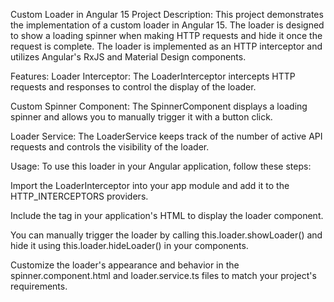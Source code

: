 Custom Loader in Angular 15
Project Description:
This project demonstrates the implementation of a custom loader in Angular 15. The loader is designed to show a loading spinner when making HTTP requests and hide it once the request is complete. The loader is implemented as an HTTP interceptor and utilizes Angular's RxJS and Material Design components.

Features:
Loader Interceptor: The LoaderInterceptor intercepts HTTP requests and responses to control the display of the loader.

Custom Spinner Component: The SpinnerComponent displays a loading spinner and allows you to manually trigger it with a button click.

Loader Service: The LoaderService keeps track of the number of active API requests and controls the visibility of the loader.

Usage:
To use this loader in your Angular application, follow these steps:

Import the LoaderInterceptor into your app module and add it to the HTTP_INTERCEPTORS providers.

Include the <app-spinner></app-spinner> tag in your application's HTML to display the loader component.

You can manually trigger the loader by calling this.loader.showLoader() and hide it using this.loader.hideLoader() in your components.

Customize the loader's appearance and behavior in the spinner.component.html and loader.service.ts files to match your project's requirements.